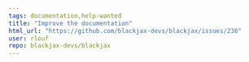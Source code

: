 ```yaml
---
tags: documentation,help-wanted
title: "Improve the documentation"
html_url: "https://github.com/blackjax-devs/blackjax/issues/236"
user: rlouf
repo: blackjax-devs/blackjax
---
```


